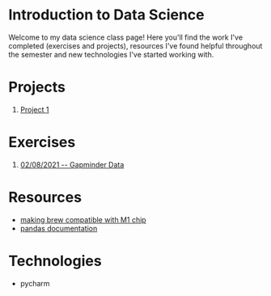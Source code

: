 # Introduction to Data Science

Welcome to my data science class page! Here you'll find the work I've completed (exercises and projects), resources I've found helpful throughout the
semester and new technologies I've started working with.

# Projects

1. [Project 1](project1.html)

# Exercises

1. [02/08/2021 -- Gapminder Data](exercise_1.html)

# Resources

* [making brew compatible with M1 chip](https://stackoverflow.com/questions/64963370/error-cannot-install-in-homebrew-on-arm-processor-in-intel-default-prefix-usr)
* [pandas documentation](https://pandas.pydata.org/docs/user_guide/index.html#user-guide)

# Technologies

* pycharm
